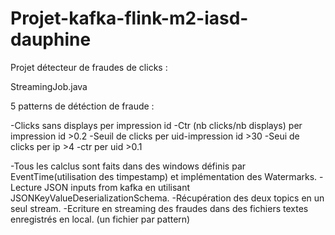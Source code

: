 # Projet-kafka-flink-m2-iasd-dauphine
Projet détecteur de fraudes de clicks : 

StreamingJob.java

5 patterns de détéction de fraude :
 

-Clicks sans displays per impression id
-Ctr (nb clicks/nb displays) per impression id >0.2
-Seuil de clicks per uid-impression id >30
-Seui de clicks per ip >4
-ctr per uid >0.1

-Tous les calclus sont faits dans des windows définis par EventTime(utilisation des timpestamp) et implémentation des Watermarks.
-Lecture JSON inputs from kafka en utilisant JSONKeyValueDeserializationSchema.
-Récupération des deux topics en un seul stream.
-Ecriture en streaming des fraudes dans des fichiers textes enregistrés en local. (un fichier par pattern)
